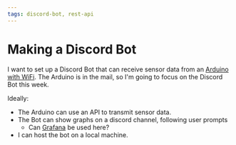 ```yaml
---
tags: discord-bot, rest-api
---
```


# Making a Discord Bot

I want to set up a Discord Bot that can receive sensor data from an [Arduino with WiFi](https://store.arduino.cc/arduino-uno-wifi-rev2). The Arduino is in the mail, so I'm going to focus on the Discord Bot this week.

Ideally:

- The Arduino can use an API to transmit sensor data.
- The Bot can show graphs on a discord channel, following user prompts
  - Can [Grafana](https://www.google.com/search?client=firefox-b-d&q=grafana+board) be used here?
- I can host the bot on a local machine.
